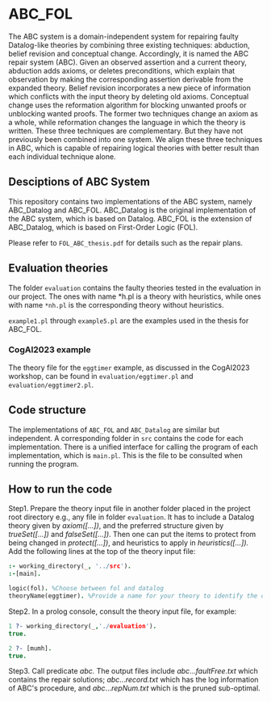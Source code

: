 # ABC_FOL

The ABC system is a domain-independent system for repairing faulty Datalog-like theories by combining three existing techniques: abduction, belief revision and conceptual change. Accordingly, it is named the ABC repair system (ABC). Given an observed assertion and a current theory, abduction adds axioms, or deletes preconditions, which explain that observation by making the corresponding assertion derivable from the expanded theory. Belief revision incorporates a new piece of information which conflicts with the input theory by deleting old axioms. Conceptual change uses the reformation algorithm for blocking unwanted proofs or unblocking wanted proofs. The former two techniques change an axiom as a whole, while reformation changes the language in which the theory is written. These three techniques are complementary. But they have not previously been combined into one system. We align these three techniques in ABC, which is capable of repairing logical theories with better result than each individual technique alone.

## Desciptions of ABC System

This repository contains two implementations of the ABC system, namely ABC_Datalog and ABC_FOL. ABC_Datalog is the original implementation of the ABC system, which is based on Datalog. ABC_FOL is the extension of ABC_Datalog, which is based on First-Order Logic (FOL).  

Please refer to `FOL_ABC_thesis.pdf` for details such as the repair plans.

## Evaluation theories

The folder `evaluation` contains the faulty theories tested in the evaluation in our project. The ones with name *h.pl is a theory with heuristics, while ones with name `*nh.pl` is the corresponding theory without heuristics.  

`example1.pl` through `example5.pl` are the examples used in the thesis for ABC_FOL.

### CogAI2023 example

The theory file for the `eggtimer` example, as discussed in the CogAI2023 workshop, can be found in `evaluation/eggtimer.pl` and `evaluation/eggtimer2.pl`.

## Code structure

The implementations of `ABC_FOL` and `ABC_Datalog` are similar but independent. A corresponding folder in `src` contains the code for each implementation. There is a unified interface for calling the program of each implementation, which is `main.pl`. This is the file to be consulted when running the program.  

## How to run the code

Step1. Prepare the theory input file in another folder placed in the project root directory e.g., any file in folder `evaluation`. It has to include a Datalog theory given by _axiom([...])_, and the preferred structure given by _trueSet([...])_ and _falseSet([...])_. Then one can put the items to protect from being changed in _protect([...])_, and heuristics to apply in _heuristics([...])._ Add the following lines at the top of the theory input file:  

```prolog
:- working_directory(_, '../src').
:-[main].

logic(fol). %Choose between fol and datalog
theoryName(eggtimer). %Provide a name for your theory to identify the output files

```

Step2. In a prolog console, consult the theory input file, for example:

```prolog
1 ?- working_directory(_,'./evaluation').
true.

2 ?- [mumh].
true.
```

Step3. Call predicate _abc._ The output files include _abc_..._faultFree.txt_ which contains the repair solutions; _abc_..._record.txt_ which has the log information of ABC's procedure, and _abc_..._repNum.txt_ which is the pruned sub-optimal.
